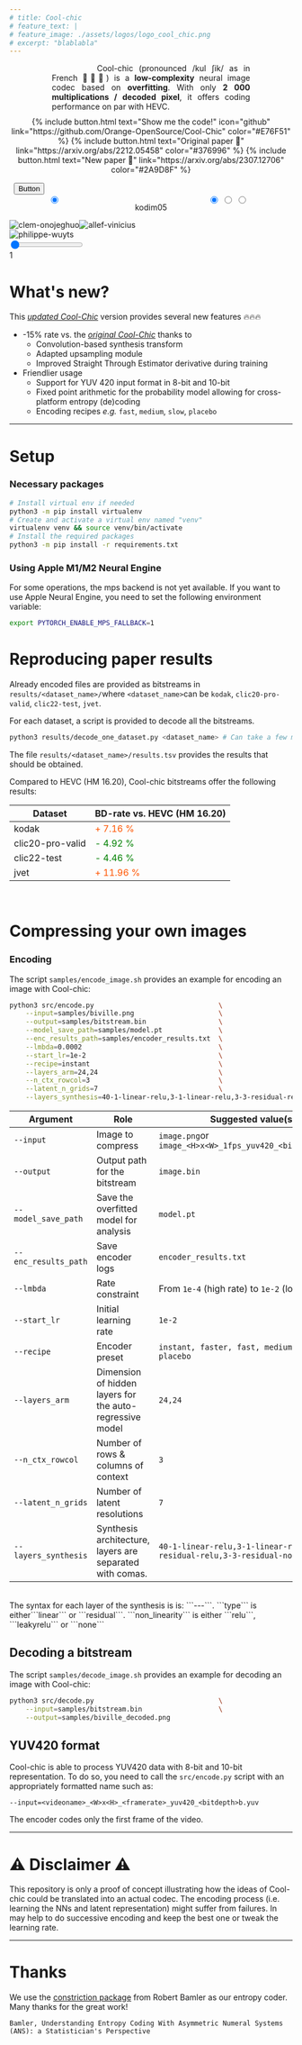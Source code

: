 ```yaml
---
# title: Cool-chic
# feature_text: |
# feature_image: ./assets/logos/logo_cool_chic.png
# excerpt: "blablabla"
---
```


<!-- <div style="text-align: center">
<p>Cool-chic:  <b>Coo</b>rdinate-based <b>L</b>ow-<b>C</b>omplexity <b>H</b>ierarchical <b>I</b>mage <b>C</b>odec.</p>
</div> -->

<div style="margin:auto; margin-bottom: 2%; text-align: justify; width: 70%">
&emsp;&emsp;&emsp;&emsp;&emsp; Cool-chic (pronounced <span class="ipa">/kul ʃik/</span> as in French 🥖🧀🍷) is a <b>low-complexity</b>  neural image codec based on <b>overfitting</b>. With only <b>2 000 multiplications / decoded pixel</b>, it offers coding performance on par with HEVC.
</div>

<div style="text-align: center; margin-bottom: 3%">
{% include button.html text="Show me the code!" icon="github" link="https://github.com/Orange-OpenSource/Cool-Chic" color="#E76F51" %} {% include button.html text="Original paper 📝" link="https://arxiv.org/abs/2212.05458" color="#376996" %} {% include button.html text="New paper 🎉" link="https://arxiv.org/abs/2307.12706" color="#2A9D8F" %}
</div>
<!-- image-rendering: pixelated for nearest neighbor upsampling! -->

<div class="cocoen">
  <img src="" alt="" class="left-comparison" style="image-rendering: pixelated"/>
  <img src="" alt="" class="right-comparison" style="image-rendering: pixelated"/>
  <button class="btn">Button</button>
</div>


<div class="comparison-label" style="text-align:center margin-bottom:2%">
  <div class="radio" style="width: 30%; float: left">
    <!-- Name gender is necessary to have exclusive selection -->
	  <input label="Cool-chic" type="radio" id="button-coolchic" value="coolchic" style="width: 100%" checked>
  </div>
  <p class="label-center" style="width: 40%; float: left; text-align: center">kodim05</p><div class="radio" style="width: auto">
    <!-- Name gender is necessary to have exclusive selection -->
	<input label="JPEG" type="radio" id="button-jpeg" name="gender" value="jpeg" checked>
	<input label="HEVC" type="radio" id="button-hevc" name="gender" value="hevc">
	<input label="VVC" type="radio" id="button-vvc" name="gender" value="vvc">
</div></div>

<!-- List of the possible images -->
<div class="row" style="margin-bottom:2%; width:100%">
  <div class="left-column" style="width:65%">
    <div class="thumbnailselection">
      <img src="assets/comparisons/clem-onojeghuo-33741/thumbnail.png" alt="clem-onojeghuo" class="possible-images"/><img src="assets/comparisons/allef-vinicius-109434/thumbnail.png" alt="allef-vinicius" class="possible-images"/><img src="assets/comparisons/philippe-wuyts-45997/thumbnail.png" alt="philippe-wuyts" class="possible-images"/>
    </div>
  </div>
  <div class="right-column" style="width:35%">
    <div class=wrapper>
      <div class="range">
        <input type="range" min="1" max="5" value="1" id="mySlider" />
        <div class="value" id="sliderValue">1</div>
      </div>
    </div>
  </div>
</div>

<script>
// // Turns all `.cocoen` elements into Cocoens
// Cocoen.create(document.querySelector('.cocoen'), {color: '#f0dfbb',});
// Cocoen.parse(document.body);

// Retrieve the different elements with which we're going to interact
var slider = document.getElementById("mySlider");
var sliderLabel = document.getElementById("sliderValue");

var button_jpeg = document.getElementById("button-jpeg")
var button_hevc = document.getElementById("button-hevc")
var button_vvc = document.getElementById("button-vvc")

var rd_data = get_rd_data()
var [left_codec, right_codec, current_image_name, current_rate_point] = get_initial_parameter();

// Update the current slider value (each time you drag the slider handle)
slider.oninput = function() {
  current_rate_point = this.value;
  update_image("left", left_codec, current_rate_point, current_image_name, rd_data)
  update_image("right", right_codec, current_rate_point, current_image_name, rd_data)
}

// Update the codec when clicking on a button
button_jpeg.onclick = function() {
  right_codec = "jpeg";
  update_image("right", right_codec, current_rate_point, current_image_name, rd_data);
}
button_hevc.onclick = function() {
  right_codec = "hevc";
  update_image("right", right_codec, current_rate_point, current_image_name, rd_data);
}
button_vvc.onclick = function() {
  right_codec = "vvc";
  update_image("right", right_codec, current_rate_point, current_image_name, rd_data);
}


var list_possible_images = document.getElementsByClassName("possible-images");

console.log(list_possible_images.length);

for(i = 0; i < list_possible_images.length; i++)
{
  list_possible_images[i].onclick = function(){
        // Retrieve the path of the thumbnail /path/to/image/thumbnail.png
        thumbnail_path = this.src.split("/");
        // Remove thumbnail.png
        thumbnail_path.pop();
        current_image_name = thumbnail_path.pop()

        update_image("left", left_codec, current_rate_point, current_image_name, rd_data)
        update_image("right", right_codec, current_rate_point, current_image_name, rd_data)

    }
}

</script>

# What's new?

This [_updated Cool-Chic_](https://arxiv.org/abs/2307.12706) version provides several new features 🔥🔥🔥

* -15% rate vs. the [_original Cool-Chic_](https://arxiv.org/abs/2212.05458) thanks to
  * Convolution-based synthesis transform
  * Adapted upsampling module
  * Improved Straight Through Estimator derivative during training
* Friendlier usage
  * Support for YUV 420 input format in 8-bit and 10-bit
  * Fixed point arithmetic for the probability model allowing for cross-platform entropy (de)coding
  * Encoding recipes _e.g._ ```fast```, ```medium```, ```slow```, ```placebo```

---

# Setup

### Necessary packages

```bash
# Install virtual env if needed
python3 -m pip install virtualenv
# Create and activate a virtual env named "venv"
virtualenv venv && source venv/bin/activate
# Install the required packages
python3 -m pip install -r requirements.txt
```

### Using Apple M1/M2 Neural Engine

For some operations, the mps backend is not yet available. If you want to use
Apple Neural Engine, you need to set the following environment variable:

```bash
export PYTORCH_ENABLE_MPS_FALLBACK=1
```

# Reproducing paper results

Already encoded files are provided as bitstreams in ```results/<dataset_name>/```where ```<dataset_name>```can be ```kodak```, ```clic20-pro-valid```, ```clic22-test```, ```jvet```.

For each dataset, a script is provided to decode all the bitstreams.

```bash
python3 results/decode_one_dataset.py <dataset_name> # Can take a few minutes
```

The file ```results/<dataset_name>/results.tsv``` provides the results that should be obtained.

Compared to HEVC (HM 16.20), Cool-chic bitstreams offer the following results:

| Dataset          | BD-rate vs. HEVC (HM 16.20) |
|------------------|-----------------------------|
| kodak            | <span style="color:#f50">+ 7.16 %  </span> |
| clic20-pro-valid | <span style="color:green">- 4.92 %  </span>                    |
| clic22-test      | <span style="color:green">- 4.46 %  </span>               |
| jvet             | <span style="color:#f50">+ 11.96 %  </span>              |


<br/>

# Compressing your own images

### Encoding

The script ```samples/encode_image.sh``` provides an example for encoding an image with Cool-chic:

```bash
python3 src/encode.py                               \
    --input=samples/biville.png                     \
    --output=samples/bitstream.bin                  \
    --model_save_path=samples/model.pt              \
    --enc_results_path=samples/encoder_results.txt  \
    --lmbda=0.0002                                  \
    --start_lr=1e-2                                 \
    --recipe=instant                                \
    --layers_arm=24,24                              \
    --n_ctx_rowcol=3                                \
    --latent_n_grids=7                              \
    --layers_synthesis=40-1-linear-relu,3-1-linear-relu,3-3-residual-relu,3-3-residual-none
```

| Argument                 | Role                                                                                                                                                                                                                                                                                                   | Suggested value(s)                                                         |
|--------------------------|--------------------------------------------------------------------------------------------------------------------------------------------------------------------------------------------------------------------------------------------------------------------------------------------------------|----------------------------------------------------------------------------|
| ```--input```            | Image to compress                                                                                                                                                                                                                                                                                      | ```image.png```or ```image_<H>x<W>_1fps_yuv420_<bitdepth>b.yuv```          |
| ```--output```           | Output path for the bitstream                                                                                                                                                                                                                                                                          | ```image.bin```                                                            |
| ```--model_save_path```  | Save the overfitted model for analysis                                                                                                                                                                                                                                                                 | ```model.pt```                                                             |
| ```--enc_results_path``` | Save encoder logs                                                                                                                                                                                                                                                                                      | ```encoder_results.txt```                                                  |
| ```--lmbda```            | Rate constraint                                                                                                                                                                                                                                                                                        | From ```1e-4``` (high rate) to ```1e-2``` (low rate)                       |
| ```--start_lr```         | Initial learning rate                                                                                                                                                                                                                                                                                  | ```1e-2```                                                                 |
| ```--recipe```           | Encoder preset                                                                                                                                                                                                                                                                                         | ```instant, faster, fast, medium, slow, placebo```                         |
| ```--layers_arm```       | Dimension of hidden layers for the auto-regressive model                                                                                                                                                                                                                                               | ```24,24```                                                                |
| ```--n_ctx_rowcol```     | Number of rows & columns of context                                                                                                                                                                                                                                                                    | ```3```                                                                    |
| ```--latent_n_grids```   | Number of latent resolutions                                                                                                                                                                                                                                                                           | ```7```                                                                    |
| ```--layers_synthesis``` | Synthesis architecture, layers are separated with comas. |```40-1-linear-relu,3-1-linear-relu,3-3-residual-relu,3-3-residual-none```

<br/>
The syntax for each layer of the synthesis is  is: ```<out_dim>-<kernel>-<type>-<non_linearity>```.  ```type``` is either```linear``` or ```residual```.  ```non_linearity``` is either ```relu```, ```leakyrelu``` or ```none```

## Decoding a bitstream

The script ```samples/decode_image.sh``` provides an example for decoding an image with Cool-chic:

```bash
python3 src/decode.py                               \
    --input=samples/bitstream.bin                   \
    --output=samples/biville_decoded.png
```

## YUV420 format

Cool-chic is able to process YUV420 data with 8-bit and 10-bit representation. To do so, you need to call the ```src/encode.py``` script with an appropriately formatted name such as:

    --input=<videoname>_<W>x<H>_<framerate>_yuv420_<bitdepth>b.yuv

The encoder codes only the first frame of the video.

---

# ⚠️ Disclaimer ⚠️

This repository is only a proof of concept illustrating how the ideas of
Cool-chic could be translated into an actual codec. The encoding process (i.e.
learning the NNs and latent representation) might suffer from failures. In may
help to do successive encoding and keep the best one or tweak the learning rate.

---

# Thanks

We use the [constriction package](https://github.com/bamler-lab/constriction)
from Robert Bamler as our entropy coder. Many thanks for the great work!

    Bamler, Understanding Entropy Coding With Asymmetric Numeral Systems (ANS): a Statistician's Perspective
